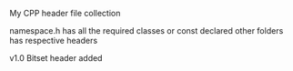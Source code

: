 My CPP header file collection

namespace.h has all the required classes or const declared
other folders has respective headers

v1.0
Bitset header added
